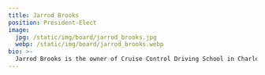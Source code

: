 ```yaml
---
title: Jarrod Brooks
position: President-Elect
image:
  jpg: /static/img/board/jarrod_brooks.jpg
  webp: /static/img/board/jarrod_brooks.webp
bio: >-
  Jarrod Brooks is the owner of Cruise Control Driving School in Charleston, SC.<br><br><br><br><br><br><br><br><br>
---
```

